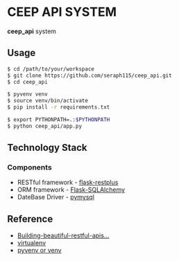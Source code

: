 # CEEP API SYSTEM
**ceep_api** system

## Usage

```bash
$ cd /path/to/your/workspace
$ git clone https://github.com/seraph115/ceep_api.git
$ cd ceep_api
```

```bash
$ pyvenv venv
$ source venv/bin/activate
$ pip install -r requirements.txt
```

```bash
$ export PYTHONPATH=.:$PYTHONPATH
$ python ceep_api/app.py
```

## Technology Stack

### Components

* RESTful framework - [flask-restplus](http://flask-restplus.readthedocs.org)
* ORM framework - [Flask-SQLAlchemy](http://flask-sqlalchemy.pocoo.org/)
* DateBase Driver  - [pymysql](https://pymysql.readthedocs.io)

## Reference

* [Building-beautiful-restful-apis...](http://michal.karzynski.pl/blog/2016/06/19/building-beautiful-restful-apis-using-flask-swagger-ui-flask-restplus/)
* [virtualenv](http://pythonguidecn.readthedocs.io/zh/latest/dev/virtualenvs.html)
* [pyvenv or venv](https://docs.python.org/3/library/venv.html)
